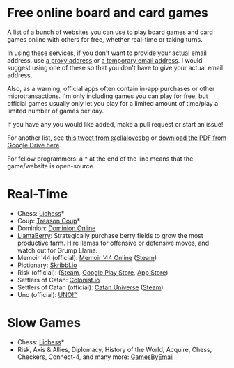 # Free online board and card games
A list of a bunch of websites you can use to play board games and card games online with others for free, whether real-time or taking turns.

In using these services, if you don't want to provide your actual email address, use [a proxy address](https://anonaddy.com/) or [a temporary email address](https://10minutemail.com/). I would suggest using one of these so that you don't have to give your actual email address.

Also, as a warning, official apps often contain in-app purchases or other microtransactions. I'm only including games you can play for free, but official games usually only let you play for a limited amount of time/play a limited number of games per day.

If you have any you would like added, make a pull request or start an issue!

For another list, see [this tweet from @ellalovesbg](https://twitter.com/ellalovesbg/status/1259674518164889600/photo/1) or [download the PDF from Google Drive here](https://drive.google.com/file/d/1NO-05LM-SakbwqNajBXgIO4HuCSkBd6n/view).

For fellow programmers: a * at the end of the line means that the game/website is open-source.

# Real-Time
 - Chess: [Lichess](lichess.org/)*
 - Coup: [Treason Coup](https://coup.thebrown.net/)*
 - Dominion: [Dominion Online](https://dominion.games/)
 - [LlamaBerry](https://llamaberry.com): Strategically purchase berry fields to grow the most productive farm. Hire llamas for offensive or defensive moves, and watch out for Grump Llama.
 - Memoir '44 (official): [Memoir '44 Online](https://www.daysofwonder.com/online/en/m44/) ([Steam](https://store.steampowered.com/app/108210/Memoir_44_Online/))
 - Pictionary: [Skribbl.io](https://skribbl.io/)
 - Risk (official): ([Steam](https://store.steampowered.com/app/1128810/RISK_Global_Domination/), [Google Play Store](https://play.google.com/store/apps/details?id=com.hasbro.riskbigscreen&hl=en), [App Store](https://apps.apple.com/us/app/risk-global-domination/id1051334048))
 - Settlers of Catan: [Colonist.io](https://colonist.io/)
 - Settlers of Catan (official): [Catan Universe](https://catanuniverse.com/en) ([Steam](https://store.steampowered.com/app/544730/Catan_Universe/))
 - Uno (official): [UNO!™](https://www.letsplayuno.com/)

# Slow Games
 - Chess: [Lichess](lichess.org/)*
 - Risk, Axis & Allies, Diplomacy, History of the World, Acquire, Chess, Checkers, Connect-4, and many more: [GamesByEmail](http://gamesbyemail.com/)
